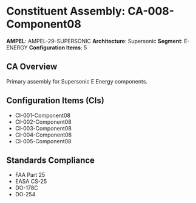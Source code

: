 # Constituent Assembly: CA-008-Component08

**AMPEL**: AMPEL-29-SUPERSONIC
**Architecture**: Supersonic
**Segment**: E-ENERGY
**Configuration Items**: 5

## CA Overview
Primary assembly for Supersonic E Energy components.

## Configuration Items (CIs)
- CI-001-Component08
- CI-002-Component08
- CI-003-Component08
- CI-004-Component08
- CI-005-Component08

## Standards Compliance
- FAA Part 25
- EASA CS-25
- DO-178C
- DO-254
